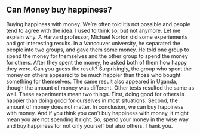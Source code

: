 ## Can Money buy happiness? 
Buying happiness with money.
We’re often told it’s not possible and people tend to agree with the idea.
I used to think so, but not anymore. Let me explain why.
A Harvard professor, Michael Norton did some experiements and got interesting results.
In a Vancouver university, he separated the people into two groups, and gave them some money.
He told one group to spend the money for themselves and the other group to spend the money for others.
After they spent the money, he asked both of them how happy they were.
Can you guess the result?
Surprisingly, the group who spent the money on others appeared to be much happier than those who bought something for themselves.
The same result also appeared in Uganda, though the amount of money was different.
Other tests resulted the same as well.
These experiments mean two things.
First, doing good for others is happier than doing good for ourselves in most situations.
Second, the amount of money does not matter.
In conclusion, we can buy happiness with money.
And if you think you can’t buy happiness with money, it might mean you are not spending it right.
So, spend your money in the wise way and buy happiness for not only yourself but also others.
Thank you. 
